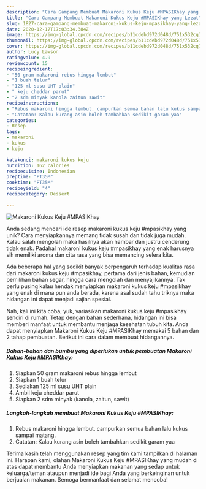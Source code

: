 ```yaml
---
description: "Cara Gampang Membuat Makaroni Kukus Keju #MPASIKhay yang Lezat"
title: "Cara Gampang Membuat Makaroni Kukus Keju #MPASIKhay yang Lezat"
slug: 1827-cara-gampang-membuat-makaroni-kukus-keju-mpasikhay-yang-lezat
date: 2020-12-17T17:03:34.384Z
image: https://img-global.cpcdn.com/recipes/b11cdebd972d048d/751x532cq70/makaroni-kukus-keju-mpasikhay-foto-resep-utama.jpg
thumbnail: https://img-global.cpcdn.com/recipes/b11cdebd972d048d/751x532cq70/makaroni-kukus-keju-mpasikhay-foto-resep-utama.jpg
cover: https://img-global.cpcdn.com/recipes/b11cdebd972d048d/751x532cq70/makaroni-kukus-keju-mpasikhay-foto-resep-utama.jpg
author: Lucy Lawson
ratingvalue: 4.9
reviewcount: 15
recipeingredient:
- "50 gram makaroni rebus hingga lembut"
- "1 buah telur"
- "125 ml susu UHT plain"
- " keju cheddar parut"
- "2 sdm minyak kanola zaitun sawit"
recipeinstructions:
- "Rebus makaroni hingga lembut. campurkan semua bahan lalu kukus sampai matang."
- "Catatan: Kalau kurang asin boleh tambahkan sedikit garam yaa"
categories:
- Resep
tags:
- makaroni
- kukus
- keju

katakunci: makaroni kukus keju 
nutrition: 162 calories
recipecuisine: Indonesian
preptime: "PT35M"
cooktime: "PT35M"
recipeyield: "4"
recipecategory: Dessert

---
```



![Makaroni Kukus Keju #MPASIKhay](https://img-global.cpcdn.com/recipes/b11cdebd972d048d/751x532cq70/makaroni-kukus-keju-mpasikhay-foto-resep-utama.jpg)

Anda sedang mencari ide resep makaroni kukus keju #mpasikhay yang unik? Cara menyiapkannya memang tidak susah dan tidak juga mudah. Kalau salah mengolah maka hasilnya akan hambar dan justru cenderung tidak enak. Padahal makaroni kukus keju #mpasikhay yang enak harusnya sih memiliki aroma dan cita rasa yang bisa memancing selera kita.

Ada beberapa hal yang sedikit banyak berpengaruh terhadap kualitas rasa dari makaroni kukus keju #mpasikhay, pertama dari jenis bahan, kemudian pemilihan bahan segar, hingga cara mengolah dan menyajikannya. Tak perlu pusing kalau hendak menyiapkan makaroni kukus keju #mpasikhay yang enak di mana pun anda berada, karena asal sudah tahu triknya maka hidangan ini dapat menjadi sajian spesial.




Nah, kali ini kita coba, yuk, variasikan makaroni kukus keju #mpasikhay sendiri di rumah. Tetap dengan bahan sederhana, hidangan ini bisa memberi manfaat untuk membantu menjaga kesehatan tubuh kita. Anda dapat menyiapkan Makaroni Kukus Keju #MPASIKhay memakai 5 bahan dan 2 tahap pembuatan. Berikut ini cara dalam membuat hidangannya.

<!--inarticleads1-->

##### Bahan-bahan dan bumbu yang diperlukan untuk pembuatan Makaroni Kukus Keju #MPASIKhay:

1. Siapkan 50 gram makaroni rebus hingga lembut
1. Siapkan 1 buah telur
1. Sediakan 125 ml susu UHT plain
1. Ambil  keju cheddar parut
1. Siapkan 2 sdm minyak (kanola, zaitun, sawit)




<!--inarticleads2-->

##### Langkah-langkah membuat Makaroni Kukus Keju #MPASIKhay:

1. Rebus makaroni hingga lembut. campurkan semua bahan lalu kukus sampai matang.
1. Catatan: Kalau kurang asin boleh tambahkan sedikit garam yaa




Terima kasih telah menggunakan resep yang tim kami tampilkan di halaman ini. Harapan kami, olahan Makaroni Kukus Keju #MPASIKhay yang mudah di atas dapat membantu Anda menyiapkan makanan yang sedap untuk keluarga/teman ataupun menjadi ide bagi Anda yang berkeinginan untuk berjualan makanan. Semoga bermanfaat dan selamat mencoba!
